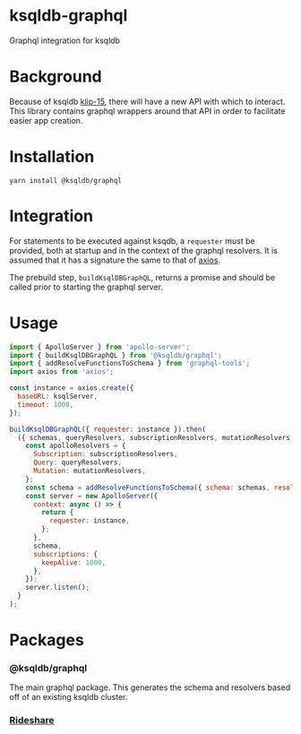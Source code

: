 # ksqldb-graphql
Graphql integration for ksqldb

# Background
Because of ksqldb [klip-15](https://github.com/confluentinc/ksql/pull/4069), there will have a new API with which to interact. This library contains graphql wrappers around that API in order to facilitate easier app creation.

# Installation
`yarn install @ksqldb/graphql`
 
# Integration
For statements to be executed against ksqdb, a `requester` must be provided, both at startup and in the context of the graphql resolvers. It is assumed that it has a signature the same to that of [axios](https://github.com/axios/axios).

The prebuild step, `buildKsqlDBGraphQL`, returns a promise and should be called prior to starting the graphql server.

# Usage

```js
import { ApolloServer } from 'apollo-server';
import { buildKsqlDBGraphQL } from '@ksqldb/graphql';
import { addResolveFunctionsToSchema } from 'graphql-tools';
import axios from 'axios';

const instance = axios.create({
  baseURL: ksqlServer,
  timeout: 1000,
});

buildKsqlDBGraphQL({ requester: instance }).then(
  ({ schemas, queryResolvers, subscriptionResolvers, mutationResolvers }) => {
    const apolloResolvers = {
      Subscription: subscriptionResolvers,
      Query: queryResolvers,
      Mutation: mutationResolvers,
    };
    const schema = addResolveFunctionsToSchema({ schema: schemas, resolvers: apolloResolvers });
    const server = new ApolloServer({
      context: async () => {
        return {
          requester: instance,
        };
      },
      schema,
      subscriptions: {
        keepAlive: 1000,
      },
    });
    server.listen();
  }
);
```


# Packages
### @ksqldb/graphql
The main graphql package. This generates the schema and resolvers based off of an existing ksqldb cluster.

### [Rideshare](https://github.com/confluentinc/ksqldb-graphql/tree/master/packages/rideshare)

